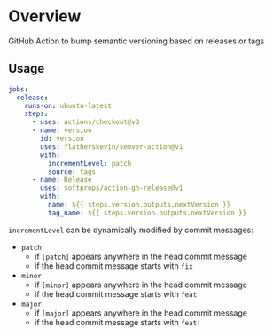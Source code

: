 # Overview

GitHub Action to bump semantic versioning based on releases or tags

## Usage

```yaml
jobs:
  release:
    runs-on: ubuntu-latest
    steps:
      - uses: actions/checkout@v3
      - name: version
        id: version
        uses: flatherskevin/semver-action@v1
        with:
          incrementLevel: patch
          source: tags
      - name: Release
        uses: softprops/action-gh-release@v1
        with:
          name: ${{ steps.version.outputs.nextVersion }}
          tag_name: ${{ steps.version.outputs.nextVersion }}
```

`incrementLevel` can be dynamically modified by commit messages:
- `patch` 
  - if `[patch]` appears anywhere in the head commit message
  - if the head commit message starts with `fix`
- `minor` 
  - if `[minor]` appears anywhere in the head commit message
  - if the head commit message starts with `feat`
- `major` 
  - if `[major]` appears anywhere in the head commit message
  - if the head commit message starts with `feat!`